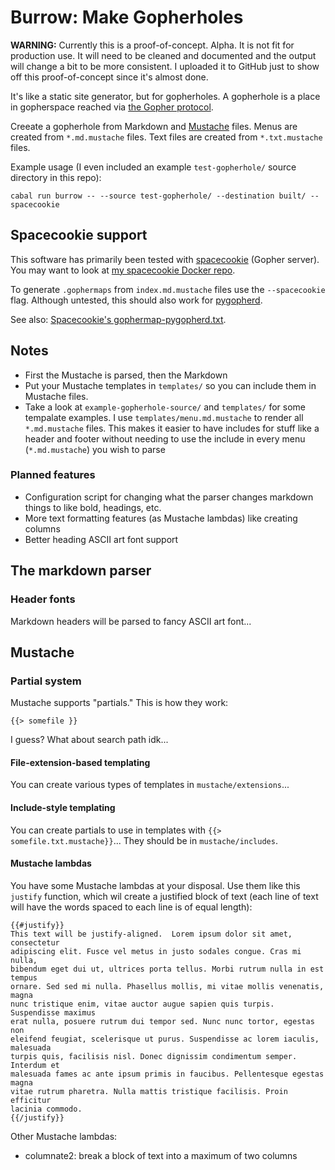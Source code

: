 # Burrow: Make Gopherholes

**WARNING:** Currently this is a proof-of-concept. Alpha. It is not fit for
production use. It will need to be cleaned and documented and the output will
change a bit to be more consistent. I uploaded it to GitHub just to show off
this proof-of-concept since it's almost done.

It's like a static site generator, but for gopherholes.  A gopherhole is a
place in gopherspace reached via [the Gopher protocol](https://en.wikipedia.org/wiki/Gopher_%28protocol%29).

Creeate a gopherhole from Markdown and [Mustache](https://mustache.github.io/)
files. Menus are created from `*.md.mustache` files. Text files are created
from `*.txt.mustache` files.

Example usage (I even included an example `test-gopherhole/` source directory in this repo):

```
cabal run burrow -- --source test-gopherhole/ --destination built/ --spacecookie
```

## Spacecookie support

This software has primarily been tested with
[spacecookie](https://github.com/sternenseemann/spacecookie) (Gopher server).
You may want to look at [my spacecookie Docker
repo](https://github.com/hyperrealgopher/docker-spacecookie).

To generate `.gophermaps` from `index.md.mustache` files use the
`--spacecookie` flag. Although untested, this should also work for
[pygopherd](https://github.com/jgoerzen/pygopherd).

See also: [Spacecookie's gophermap-pygopherd.txt](https://github.com/sternenseemann/spacecookie/blob/master/docs/gophermap-pygopherd.txt).

## Notes

  * First the Mustache is parsed, then the Markdown
  * Put your Mustache templates in `templates/` so you can include them in Mustache files.
  * Take a look at `example-gopherhole-source/` and `templates/` for some tempalate examples.
    I use `templates/menu.md.mustache` to render all `*.md.mustache` files. This makes it easier
    to have includes for stuff like a header and footer without needing to use the include in every
    menu (`*.md.mustache`) you wish to parse

### Planned features

  * Configuration script for changing what the parser changes markdown things
    to like bold, headings, etc.
  * More text formatting features (as Mustache lambdas) like creating columns
  * Better heading ASCII art font support

## The markdown parser

### Header fonts

Markdown headers will be parsed to fancy ASCII art font...

## Mustache

### Partial system

Mustache supports "partials." This is how they work:

```
{{> somefile }}
```

I guess? What about search path idk...

#### File-extension-based templating

You can create various types of templates in `mustache/extensions`...

#### Include-style templating

You can create partials to use in templates with  `{{>
somefile.txt.mustache}}`... They should be in `mustache/includes`.

#### Mustache lambdas

You have some Mustache lambdas at your disposal. Use them like this `justify` function, which wil create a justified block of text (each line of text will have the words spaced to each line is of equal length):

```
{{#justify}}
This text will be justify-aligned.  Lorem ipsum dolor sit amet, consectetur
adipiscing elit. Fusce vel metus in justo sodales congue. Cras mi nulla,
bibendum eget dui ut, ultrices porta tellus. Morbi rutrum nulla in est tempus
ornare. Sed sed mi nulla. Phasellus mollis, mi vitae mollis venenatis, magna
nunc tristique enim, vitae auctor augue sapien quis turpis. Suspendisse maximus
erat nulla, posuere rutrum dui tempor sed. Nunc nunc tortor, egestas non
eleifend feugiat, scelerisque ut purus. Suspendisse ac lorem iaculis, malesuada
turpis quis, facilisis nisl. Donec dignissim condimentum semper. Interdum et
malesuada fames ac ante ipsum primis in faucibus. Pellentesque egestas magna
vitae rutrum pharetra. Nulla mattis tristique facilisis. Proin efficitur
lacinia commodo.
{{/justify}}
```

Other Mustache lambdas:

  * columnate2: break a block of text into a maximum of two columns
